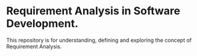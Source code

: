 # Requirement Analysis in Software Development.

This repository is for understanding, defining and exploring the concept of Requirement Analysis.

